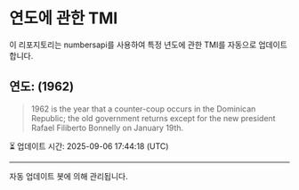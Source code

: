
# 연도에 관한 TMI

이 리포지토리는 numbersapi를 사용하여 특정 년도에 관한 TMI를 자동으로 업데이트합니다.

## 연도: (1962)
> 1962 is the year that a counter-coup occurs in the Dominican Republic; the old government returns except for the new president Rafael Filiberto Bonnelly on January 19th.

⏳ 업데이트 시간: 2025-09-06 17:44:18 (UTC)

---
자동 업데이트 봇에 의해 관리됩니다.
